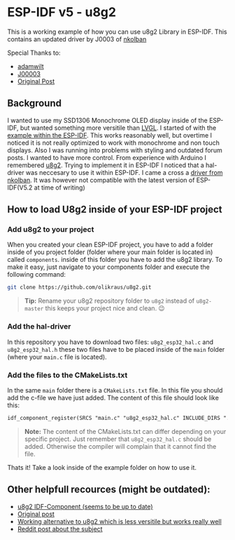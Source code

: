 # ESP-IDF v5 - u8g2
This is a working example of how you can use u8g2 Library in ESP-IDF.
This contains an updated driver by J0003 of [nkolban](https://github.com/nkolban/esp32-snippets/tree/master/hardware/displays/U8G2)

Special Thanks to:
- [adamwilt](https://www.esp32.com/viewtopic.php?t=18656#:~:text=by-,adamwilt,-%C2%BB%20Wed%20Dec)
- [J00003](https://www.esp32.com/viewtopic.php?t=18656#:~:text=by-,J00003,-%C2%BB%20Tue%20Mar)
- [Original Post](https://www.esp32.com/viewtopic.php?t=18656)

## Background
I wanted to use my SSD1306 Monochrome OLED display inside of the ESP-IDF, but wanted something more versitile than [LVGL](https://lvgl.io/).
I started of with the [example within the ESP-IDF](https://github.com/espressif/esp-idf/tree/master/examples/peripherals/lcd/i2c_oled). This works reasonably well, but overtime I noticed it is not really optimized to work with monochrome and non touch displays. Also I was running into problems with styling and outdated forum posts. I wanted to have more control. From experience with Arduino I remembered [u8g2](https://github.com/olikraus/u8g2). Trying to implement it in ESP-IDF I noticed that a hal-driver was neccesary to use it within ESP-IDF. I came a cross a [driver from nkolban](https://github.com/nkolban/esp32-snippets/tree/master/hardware/displays/U8G2). It was however not compatible with the latest version of ESP-IDF(V5.2 at time of writing)

## How to load U8g2 inside of your ESP-IDF project
### Add u8g2 to your project
When you created your clean ESP-IDF project, you have to add a folder inside of you project folder (folder where your main folder is located in) called `components`. inside of this folder you have to add the u8g2 library. To make it easy, just navigate to your components folder and execute the following command:
```bash
git clone https://github.com/olikraus/u8g2.git
```
> **Tip:**
> Rename your u8g2 repository folder to `u8g2` instead of `u8g2-master` this keeps your project nice and clean. 😉

### Add the hal-driver
In this repository you have to download two files: `u8g2_esp32_hal.c` and `u8g2_esp32_hal.h` these two files have to be placed inside of the `main` folder (where your `main.c` file is located).

### Add the files to the CMakeLists.txt
In the same `main` folder there is a `CMakeLists.txt` file. In this file you should add the c-file we have just added. The content of this file should look like this:
```txt
idf_component_register(SRCS "main.c" "u8g2_esp32_hal.c" INCLUDE_DIRS ".")
```
> **Note:**
> The content of the CMakeLists.txt can differ depending on your specific project. Just remember that `u8g2_esp32_hal.c` should be added. Otherwise the compiler will complain that it cannot find the file.



Thats it! Take a look inside of the example folder on how to use it.


## Other helpfull recources (might be outdated):
- [u8g2 IDF-Component (seems to be up to date)](https://github.com/mkfrey/u8g2-hal-esp-idf)
- [Original post](https://www.esp32.com/viewtopic.php?t=18656)
- [Working alternative to u8g2 which is less versitile but works really well](https://www.youtube.com/watch?v=9v-5XzEFTvw)
- [Reddit post about the subject](https://www.reddit.com/r/esp32/comments/g9jkgv/a_good_esp_idf_component_for_oled_i2c_displays/)

